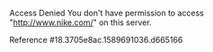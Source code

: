 Access Denied You don't have permission to access "http://www.nike.com/" on this server.

Reference #18.3705e8ac.1589691036.d665166